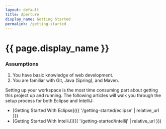 ```yaml
---
layout: default
title: Aperture
display_name: Getting Started
permalink: /getting-started
---
```


# {{ page.display_name }}

### Assumptions

1. You have basic knowledge of web development.
2. You are familiar with Git, Java (Spring), and Maven.

Setting up your workspace is the most time consuming part about getting this project up and running. The following articles will walk you through the setup process for both Eclipse and IntelliJ:
- [Getting Started With Eclipse]({{ '/getting-started/eclipse' | relative_url }})
- [Getting Started With IntelliJ]({{ '/getting-started/intellij' | relative_url }})